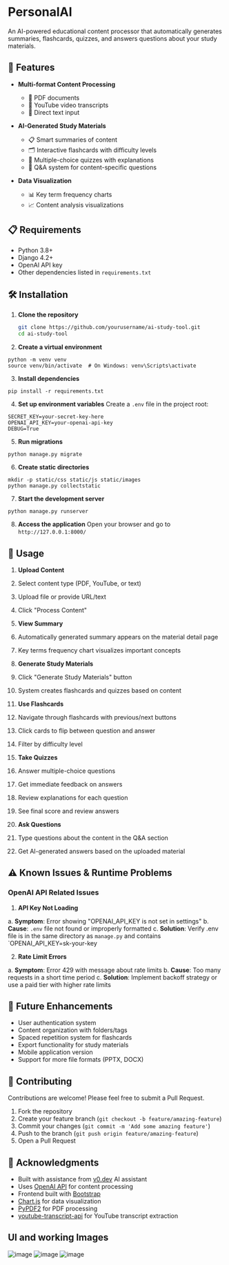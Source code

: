 # PersonalAI


An AI-powered educational content processor that automatically generates summaries, flashcards, quizzes, and answers questions about your study materials.

## 🚀 Features

- **Multi-format Content Processing**
  - 📄 PDF documents
  - 🎥 YouTube video transcripts
  - 📝 Direct text input

- **AI-Generated Study Materials**
  - 📋 Smart summaries of content
  - 🗂️ Interactive flashcards with difficulty levels
  - 📝 Multiple-choice quizzes with explanations
  - 💬 Q&A system for content-specific questions

- **Data Visualization**
  - 📊 Key term frequency charts
  - 📈 Content analysis visualizations

## 📋 Requirements

- Python 3.8+
- Django 4.2+
- OpenAI API key
- Other dependencies listed in `requirements.txt`

## 🛠️ Installation

1. **Clone the repository**
   ```bash
   git clone https://github.com/yourusername/ai-study-tool.git
   cd ai-study-tool

2. **Create a virtual environment**

```shellscript
python -m venv venv
source venv/bin/activate  # On Windows: venv\Scripts\activate
```


3. **Install dependencies**

```shellscript
pip install -r requirements.txt
```


4. **Set up environment variables**
Create a `.env` file in the project root:

```plaintext
SECRET_KEY=your-secret-key-here
OPENAI_API_KEY=your-openai-api-key
DEBUG=True
```


5. **Run migrations**

```shellscript
python manage.py migrate
```


6. **Create static directories**

```shellscript
mkdir -p static/css static/js static/images
python manage.py collectstatic
```


7. **Start the development server**

```shellscript
python manage.py runserver
```


8. **Access the application**
Open your browser and go to `http://127.0.0.1:8000/`


## 📖 Usage

1. **Upload Content**

1. Select content type (PDF, YouTube, or text)
2. Upload file or provide URL/text
3. Click "Process Content"



2. **View Summary**

1. Automatically generated summary appears on the material detail page
2. Key terms frequency chart visualizes important concepts



3. **Generate Study Materials**

1. Click "Generate Study Materials" button
2. System creates flashcards and quizzes based on content



4. **Use Flashcards**

1. Navigate through flashcards with previous/next buttons
2. Click cards to flip between question and answer
3. Filter by difficulty level



5. **Take Quizzes**

1. Answer multiple-choice questions
2. Get immediate feedback on answers
3. Review explanations for each question
4. See final score and review answers



6. **Ask Questions**

1. Type questions about the content in the Q&A section
2. Get AI-generated answers based on the uploaded material





## ⚠️ Known Issues & Runtime Problems

### OpenAI API Related Issues

1. **API Key Not Loading**

  a. **Symptom**: Error showing "OPENAI_API_KEY is not set in settings"
  b. **Cause**: `.env` file not found or improperly formatted
  c. **Solution**: Verify .env file is in the same directory as `manage.py` and contains `OPENAI_API_KEY=sk-your-key


2. **Rate Limit Errors**

  a. **Symptom**: Error 429 with message about rate limits
  b. **Cause**: Too many requests in a short time period
  c. **Solution**: Implement backoff strategy or use a paid tier with higher rate limits


## 🔮 Future Enhancements

- User authentication system
- Content organization with folders/tags
- Spaced repetition system for flashcards
- Export functionality for study materials
- Mobile application version
- Support for more file formats (PPTX, DOCX)


## 🤝 Contributing

Contributions are welcome! Please feel free to submit a Pull Request.

1. Fork the repository
2. Create your feature branch (`git checkout -b feature/amazing-feature`)
3. Commit your changes (`git commit -m 'Add some amazing feature'`)
4. Push to the branch (`git push origin feature/amazing-feature`)
5. Open a Pull Request


## 🙏 Acknowledgments

- Built with assistance from [v0.dev](https://v0.dev) AI assistant
- Uses [OpenAI API](https://openai.com/api/) for content processing
- Frontend built with [Bootstrap](https://getbootstrap.com/)
- [Chart.js](https://www.chartjs.org/) for data visualization
- [PyPDF2](https://pypdf2.readthedocs.io/) for PDF processing
- [youtube-transcript-api](https://github.com/jdepoix/youtube-transcript-api) for YouTube transcript extraction


## UI and working Images

![image](https://github.com/user-attachments/assets/addc2a5f-c917-4372-b87a-b040bb263744)
![image](https://github.com/user-attachments/assets/94cf84b2-392c-4c1c-ad67-8289baa04d5f)
![image](https://github.com/user-attachments/assets/04805676-5dfc-477c-ac77-f1dc8be921e9)


